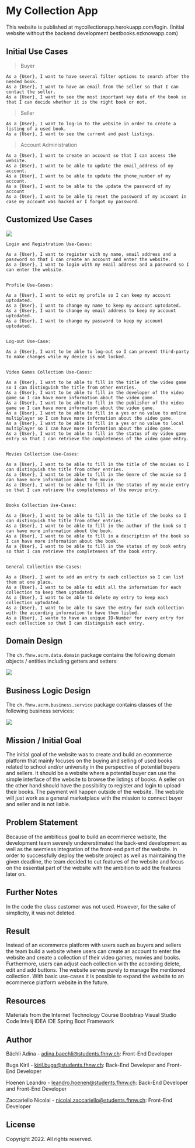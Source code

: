 # My Collection App

This website is published at mycollectionapp.herokuapp.com/login.
(Initial website without the backend development bestbooks.ezknowapp.com)

## Initial Use Cases

> Buyer
```
As a {User}, I want to have several filter options to search after the needed book. 
As a {User}, I want to have an email from the seller so that I can contact the seller. 
As a {User}, I want to see the most important key data of the book so that I can decide whether it is the right book or not.
```

>Seller
```
As a {User}, I want to log-in to the website in order to create a listing of a used book. 
As a {User}, I want to see the current and past listings.
```

>Account Administration
```
As a {User}, I want to create an account so that I can access the website. 
As a {User}, I want to be able to update the email_address of my account. 
As a {User}, I want to be able to update the phone_number of my account. 
As a {User}, I want to be able to the update the password of my account 
As a {User}, I want to be able to reset the password of my account in case my account was hacked or I forgot my password.
```

## Customized Use Cases
![](images/use-case.png)
```
Login and Registration Use-Cases:

As a {User}, I want to register with my name, email address and a password so that I can create an account and enter the website.
As a {User}, I want to login with my email address and a password so I can enter the website.


Profile Use-Cases:

As a {User}, I want to edit my profile so I can keep my account uptodated.
As a {User}, I want to change my name to keep my account uptodated.
As a {User}, I want to change my email address to keep my account uptodated.
As a {User}, I want to change my password to keep my account uptodated.


Log-out Use-Case:

As a {User}, I want to be able to log-out so I can prevent third-party to make changes while my device is not locked.


Video Games Collection Use-Cases:

As a {User}, I want to be able to fill in the title of the video game so I can distinguish the title from other entries.
As a {User}, I want to be able to fill in the developer of the video game so I can have more information about the video game.
As a {User}, I want to be able to fill in the publisher of the video game so I can have more information about the video game.
As a {User}, I want to be able to fill in a yes or no value to online multiplayer so I can have more information about the video game.
As a {User}, I want to be able to fill in a yes or no value to local multiplayer so I can have more information about the video game.
As a {User}, I want to be able to fill in the status of my video game entry so that I can retrieve the completeness of the video game entry.


Movies Collection Use-Cases:

As a {User}, I want to be able to fill in the title of the movies so I can distinguish the title from other entries.
As a {User}, I want to be able to fill in the Genre of the movie so I can have more information about the movie.
As a {User}, I want to be able to fill in the status of my movie entry so that I can retrieve the completeness of the movie entry.


Books Collection Use-Cases:

As a {User}, I want to be able to fill in the title of the books so I can distinguish the title from other entries.
As a {User}, I want to be able to fill in the author of the book so I can have more information about the book.
As a {User}, I want to be able to fill in a description of the book so I can have more information about the book.
As a {User}, I want to be able to fill in the status of my book entry so that I can retrieve the completeness of the book entry.


General Collection Use-Cases:

As a {User}, I want to add an entry to each collection so I can list them at one place.
As a {User}, I want to be able to edit all the information for each collection to keep them uptodated.
As a {User}, I want to be able to delete my entry to keep each collection uptodated.
As a {User}, I want to be able to save the entry for each collection with the according information to have them listed.
As a {User}, I wanto to have an unique ID-Number for every entry for each collection so that I can distinguish each entry.
```


## Domain Design

The `ch.fhnw.acrm.data.domain` package contains the following domain objects / entities including getters and setters:

![](images/domain-model.png)

## Business Logic Design

The `ch.fhnw.acrm.business.service` package contains classes of the following business services:

![](images/business-service.png)


## Mission / Initial Goal

The initial goal of the website was to create and build an ecommerce platform that mainly focuses on the buying and selling of used books related to school and/or university in the perspective of potential buyers and sellers. It should be a website where a potential buyer can use the simple interface of the website to browse the listings of books. A seller on the other hand should have the possibility to register and login to upload their books. The payment will happen outside of the website. The website will just work as a general marketplace with the mission to connect buyer and seller and is not liable.

## Problem Statement

Because of the ambitious goal to build an ecommerce website, the development team severely undererstimated the back-end development as well as the seemless integration of the front-end part of the website. In order to successfully deploy the website project as well as maintaining the given deadline, the team decided to cut features of the website and focus on the essential part of the website with the ambition to add the features later on.

## Further Notes

In the code the class customer was not used. However, for the sake of simplicity, it was not deleted.

## Result

Instead of an ecommerce platform with users such as buyers and sellers the team build a website where users can create an account to enter the website and create a collection of their video games, movies and books. Furthermore, users can adjust each collection with the according delete, edit and add buttons. The website serves purely to manage the mentioned collection. With basic use-cases it is possible to expand the website to an ecommerce platform website in the future.

## Resources

Materials from the Internet Technology Course
Bootstrap
Visual Studio Code
Intelij IDEA IDE
Spring Boot Framework

## Author

Bächli Adina - adina.baechli@students.fhnw.ch: Front-End Developer

Buga Kiril - kiril.buga@students.fhnw.ch: Back-End Developer and Front-End Developer

Hoenen Leandro - leandro.hoenen@students.fhnw.ch: Back-End Developer and Front-End Developer

Zaccariello Nicolai - nicolai.zaccariello@students.fhnw.ch: Front-End Developer


## License
Copyright 2022. All rights reserved.
